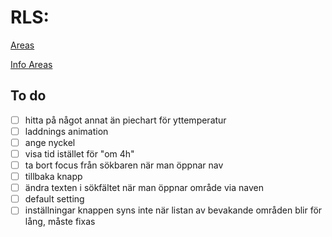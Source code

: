 # RLS:

[Areas](http://163.172.101.14:8000/api//forecasts)

[Info Areas](http://163.172.101.14:8000/api//area/1427@1497772800)

## To do
-[ ] hitta på något annat än piechart för yttemperatur
-[ ] laddnings animation
-[ ] ange nyckel
-[ ] visa tid istället för "om 4h"
-[ ] ta bort focus från sökbaren när man öppnar nav
-[ ] tillbaka knapp
-[ ] ändra texten i sökfältet när man öppnar område via naven
-[ ] default setting
-[ ] inställningar knappen syns inte när listan av bevakande områden blir för lång, måste fixas

